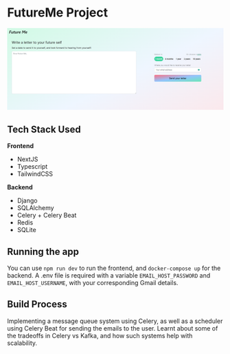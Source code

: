 # FutureMe Project

![Alt text](image.png)


## Tech Stack Used

**Frontend**
* NextJS
* Typescript
* TailwindCSS

**Backend**
* Django
* SQLAlchemy
* Celery + Celery Beat
* Redis
* SQLite

## Running the app

You can use `npm run dev` to run the frontend, and `docker-compose up` for the backend. A .env file is required with a variable `EMAIL_HOST_PASSWORD` and `EMAIL_HOST_USERNAME`, with your corresponding Gmail details. 

## Build Process

Implementing a message queue system using Celery, as well as a scheduler using Celery Beat for sending the emails to the user. Learnt about some of the tradeoffs in Celery vs Kafka, and how such systems help with scalability.